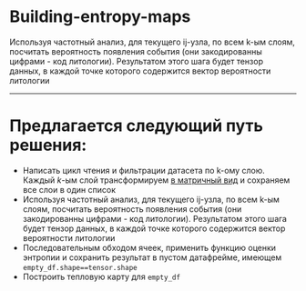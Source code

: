 # Building-entropy-maps
Используя частотный анализ, для текущего ij-узла, по всем k-ым слоям, посчитать вероятность появления события (они закодированны цифрами - код литологии). Результатом этого шага будет тензор данных, в каждой точке которого содержится вектор вероятности литологии
___
# Предлагается следующий путь решения:

- Написать цикл чтения и фильтрации датасета по k-ому слою. Каждый *k*-ым слой трансформируем [в матричный вид](https://www.notion.so/bb-python-1428eaff9a2347a6b20a4fc41893663d?pvs=21) и сохраняем все слои в один список
- Используя частотный анализ, для текущего ij-узла, по всем k-ым слоям, посчитать вероятность появления события (они закодированны цифрами - код литологии). Результатом этого шага будет тензор данных, в каждой точке которого содержится вектор вероятности литологии
- Последовательным обходом ячеек, применить функцию оценки энтропии и сохранить результат в пустом датафрейме, имеющем `empty_df.shape==tensor.shape`
- Построить тепловую карту для `empty_df`
